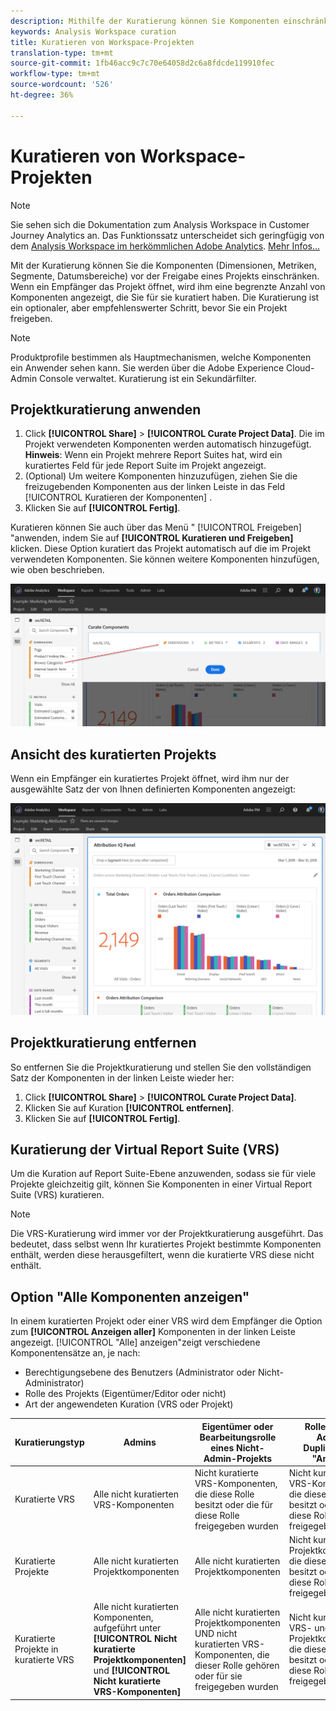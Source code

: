 ```yaml
---
description: Mithilfe der Kuratierung können Sie Komponenten einschränken, bevor Sie ein Projekt freigeben.
keywords: Analysis Workspace curation
title: Kuratieren von Workspace-Projekten
translation-type: tm+mt
source-git-commit: 1fb46acc9c7c70e64058d2c6a8fdcde119910fec
workflow-type: tm+mt
source-wordcount: '526'
ht-degree: 36%

---
```



# Kuratieren von Workspace-Projekten

>[!NOTE]
>
>Sie sehen sich die Dokumentation zum Analysis Workspace in Customer Journey Analytics an. Das Funktionssatz unterscheidet sich geringfügig von dem [Analysis Workspace im herkömmlichen Adobe Analytics](https://docs.adobe.com/content/help/de-DE/analytics/analyze/analysis-workspace/home.html). [Mehr Infos...](/help/getting-started/cja-aa.md)

Mit der Kuratierung können Sie die Komponenten (Dimensionen, Metriken, Segmente, Datumsbereiche) vor der Freigabe eines Projekts einschränken. Wenn ein Empfänger das Projekt öffnet, wird ihm eine begrenzte Anzahl von Komponenten angezeigt, die Sie für sie kuratiert haben. Die Kuratierung ist ein optionaler, aber empfehlenswerter Schritt, bevor Sie ein Projekt freigeben.

>[!NOTE]
> Produktprofile bestimmen als Hauptmechanismen, welche Komponenten ein Anwender sehen kann. Sie werden über die Adobe Experience Cloud-Admin Console verwaltet. Kuratierung ist ein Sekundärfilter.

## Projektkuratierung anwenden

1. Click **[!UICONTROL Share]** > **[!UICONTROL Curate Project Data]**.
Die im Projekt verwendeten Komponenten werden automatisch hinzugefügt.
   **Hinweis**: Wenn ein Projekt mehrere Report Suites hat, wird ein kuratiertes Feld für jede Report Suite im Projekt angezeigt.
1. (Optional) Um weitere Komponenten hinzuzufügen, ziehen Sie die freizugebenden Komponenten aus der linken Leiste in das Feld [!UICONTROL Kuratieren der Komponenten] .
1. Klicken Sie auf **[!UICONTROL Fertig]**.

Kuratieren können Sie auch über das Menü &quot; [!UICONTROL Freigeben] &quot;anwenden, indem Sie auf **[!UICONTROL Kuratieren und Freigeben]** klicken. Diese Option kuratiert das Projekt automatisch auf die im Projekt verwendeten Komponenten. Sie können weitere Komponenten hinzufügen, wie oben beschrieben.

![](assets/curation-field.png)

## Ansicht des kuratierten Projekts

Wenn ein Empfänger ein kuratiertes Projekt öffnet, wird ihm nur der ausgewählte Satz der von Ihnen definierten Komponenten angezeigt:

![](assets/curate-project.png)

## Projektkuratierung entfernen

So entfernen Sie die Projektkuratierung und stellen Sie den vollständigen Satz der Komponenten in der linken Leiste wieder her:
1. Click **[!UICONTROL Share]** > **[!UICONTROL Curate Project Data]**.
1. Klicken Sie auf Kuration **[!UICONTROL entfernen]**.
1. Klicken Sie auf **[!UICONTROL Fertig]**.

## Kuratierung der Virtual Report Suite (VRS)

Um die Kuration auf Report Suite-Ebene anzuwenden, sodass sie für viele Projekte gleichzeitig gilt, können Sie Komponenten in einer Virtual Report Suite (VRS) [](https://docs.adobe.com/content/help/de-DE/analytics/components/virtual-report-suites/vrs-components.html)kuratieren.

>[!NOTE]
> Die VRS-Kuratierung wird immer vor der Projektkuratierung ausgeführt. Das bedeutet, dass selbst wenn Ihr kuratiertes Projekt bestimmte Komponenten enthält, werden diese herausgefiltert, wenn die kuratierte VRS diese nicht enthält.

## Option &quot;Alle Komponenten anzeigen&quot;

In einem kuratierten Projekt oder einer VRS wird dem Empfänger die Option zum **[!UICONTROL Anzeigen aller]** Komponenten in der linken Leiste angezeigt. [!UICONTROL &quot;Alle] anzeigen&quot;zeigt verschiedene Komponentensätze an, je nach:

* Berechtigungsebene des Benutzers (Administrator oder Nicht-Administrator)
* Rolle des Projekts (Eigentümer/Editor oder nicht)
* Art der angewendeten Kuration (VRS oder Projekt)

| Kuratierungstyp | Admins | Eigentümer oder Bearbeitungsrolle eines Nicht-Admin-Projekts | Rolle &quot;Nicht-Admin-Duplikat&quot;oder &quot;Ansicht&quot; |
|---|---|---|---|
| Kuratierte VRS | Alle nicht kuratierten VRS-Komponenten | Nicht kuratierte VRS-Komponenten, die diese Rolle besitzt oder die für diese Rolle freigegeben wurden | Nicht kuratierte VRS-Komponenten, die diese Rolle besitzt oder die für diese Rolle freigegeben wurden |
| Kuratierte Projekte | Alle nicht kuratierten Projektkomponenten | Alle nicht kuratierten Projektkomponenten | Nicht kuratierte Projektkomponenten, die diese Rolle besitzt oder die für diese Rolle freigegeben wurden |
| Kuratierte Projekte in kuratierte VRS | Alle nicht kuratierten Komponenten, aufgeführt unter  **[!UICONTROL Nicht kuratierte Projektkomponenten]** und **[!UICONTROL Nicht kuratierte VRS-Komponenten]** | Alle nicht kuratierten Projektkomponenten UND nicht kuratierten VRS-Komponenten, die dieser Rolle gehören oder für sie freigegeben wurden | Nicht kuratierte VRS- und Projektkomponenten, die diese Rolle besitzt oder die für diese Rolle freigegeben wurden |
